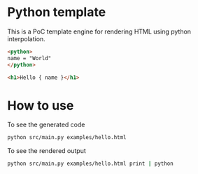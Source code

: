 # Python template

This is a PoC template engine for rendering HTML using python interpolation.

```html
<python>
name = "World"
</python>

<h1>Hello { name }</h1>
```

# How to use

To see the generated code
```bash
python src/main.py examples/hello.html
```

To see the rendered output
```bash
python src/main.py examples/hello.html print | python
```
